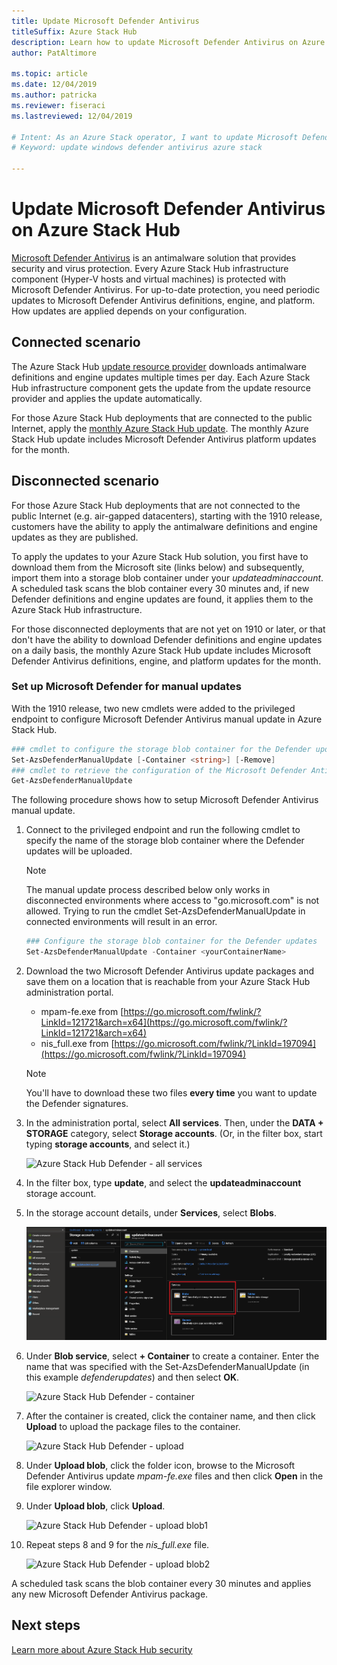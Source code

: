 ```yaml
---
title: Update Microsoft Defender Antivirus
titleSuffix: Azure Stack Hub
description: Learn how to update Microsoft Defender Antivirus on Azure Stack Hub
author: PatAltimore

ms.topic: article
ms.date: 12/04/2019
ms.author: patricka
ms.reviewer: fiseraci
ms.lastreviewed: 12/04/2019

# Intent: As an Azure Stack operator, I want to update Microsoft Defender Antivurus on my Azure Stack so my security is up-to-date.
# Keyword: update windows defender antivirus azure stack

---
```


# Update Microsoft Defender Antivirus on Azure Stack Hub

[Microsoft Defender Antivirus](/windows/security/threat-protection/windows-defender-antivirus/windows-defender-antivirus-in-windows-10) is an antimalware solution that provides security and virus protection. Every Azure Stack Hub infrastructure component (Hyper-V hosts and virtual machines) is protected with Microsoft Defender Antivirus. For up-to-date protection, you need periodic updates to Microsoft Defender Antivirus definitions, engine, and platform. How updates are applied depends on your configuration.

## Connected scenario

The Azure Stack Hub [update resource provider](azure-stack-updates.md#the-update-resource-provider) downloads antimalware definitions and engine updates multiple times per day. Each Azure Stack Hub infrastructure component gets the update from the update resource provider and applies the update automatically.

For those Azure Stack Hub deployments that are connected to the public Internet, apply the [monthly Azure Stack Hub update](azure-stack-apply-updates.md). The monthly Azure Stack Hub update includes Microsoft Defender Antivirus platform updates for the month.

## Disconnected scenario

For those Azure Stack Hub deployments that are not connected to the public Internet (e.g. air-gapped datacenters), starting with the 1910 release, customers have the ability to apply the antimalware definitions and engine updates as they are published. 

To apply the updates to your Azure Stack Hub solution, you first have to download them from the Microsoft site (links below) and subsequently, import them into a storage blob container under your *updateadminaccount*. A scheduled task scans the blob container every 30 minutes and, if new Defender definitions and engine updates are found, it applies them to the Azure Stack Hub infrastructure. 

For those disconnected deployments that are not yet on 1910 or later, or that don't have the ability to download Defender definitions and engine updates on a daily basis, the monthly Azure Stack Hub update includes Microsoft Defender Antivirus definitions, engine, and platform updates for the month. 


### Set up Microsoft Defender for manual updates 

With the 1910 release, two new cmdlets were added to the privileged endpoint to configure Microsoft Defender Antivirus manual update in Azure Stack Hub. 

```powershell 
### cmdlet to configure the storage blob container for the Defender updates 
Set-AzsDefenderManualUpdate [-Container <string>] [-Remove]  
### cmdlet to retrieve the configuration of the Microsoft Defender Antivirus manual update settings 
Get-AzsDefenderManualUpdate  
``` 

The following procedure shows how to setup Microsoft Defender Antivirus manual update. 

1. Connect to the privileged endpoint and run the following cmdlet to specify the name of the storage blob container where the Defender updates will be uploaded. 

   > [!NOTE] 
   > The manual update process described below only works in disconnected environments where access to "go.microsoft.com" is not allowed. Trying to run the cmdlet Set-AzsDefenderManualUpdate in connected environments will result in an error. 

   ```powershell 
   ### Configure the storage blob container for the Defender updates 
   Set-AzsDefenderManualUpdate -Container <yourContainerName>
   ``` 

2. Download the two Microsoft Defender Antivirus update packages and save them on a location that is reachable from your Azure Stack Hub administration portal.  

   * mpam-fe.exe from [https://go.microsoft.com/fwlink/?LinkId=121721&arch=x64](https://go.microsoft.com/fwlink/?LinkId=121721&arch=x64) 
   * nis_full.exe from [https://go.microsoft.com/fwlink/?LinkId=197094](https://go.microsoft.com/fwlink/?LinkId=197094) 

   > [!NOTE] 
   > You'll have to download these two files **every time** you want to update the Defender signatures. 

3. In the administration portal, select **All services**. Then, under the **DATA + STORAGE** category, select **Storage accounts**. (Or, in the filter box, start typing **storage accounts**, and select it.) 

   ![Azure Stack Hub Defender - all services](./media/azure-stack-security-av/image1.png)  

4. In the filter box, type **update**, and select the **updateadminaccount** storage account. 

5. In the storage account details, under **Services**, select **Blobs**. 

   ![Azure Stack Hub Defender - blob](./media/azure-stack-security-av/image2.png) 

6. Under **Blob service**, select **+ Container** to create a container. Enter the name that was specified with the Set-AzsDefenderManualUpdate (in this example *defenderupdates*) and then select **OK**. 

   ![Azure Stack Hub Defender - container](./media/azure-stack-security-av/image3.png) 

7. After the container is created, click the container name, and then click **Upload** to upload the package files to the container. 

   ![Azure Stack Hub Defender - upload](./media/azure-stack-security-av/image4.png) 

8. Under **Upload blob**, click the folder icon, browse to the Microsoft Defender Antivirus update *mpam-fe.exe* files and then click **Open** in the file explorer window. 

9. Under **Upload blob**, click **Upload**. 

   ![Azure Stack Hub Defender - upload blob1](./media/azure-stack-security-av/image5.png) 

1. Repeat steps 8 and 9 for the *nis_full.exe* file. 

   ![Azure Stack Hub Defender - upload blob2](./media/azure-stack-security-av/image6.png)

A scheduled task scans the blob container every 30 minutes and applies any new Microsoft Defender Antivirus package.  

## Next steps

[Learn more about Azure Stack Hub security](azure-stack-security-foundations.md)
